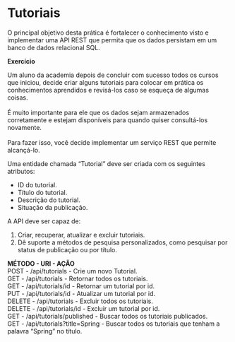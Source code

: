 # Tutoriais
O principal objetivo desta prática é fortalecer o conhecimento visto e implementar uma API REST que permita que os dados persistam em um banco de dados relacional SQL.

**Exercício**

Um aluno da academia depois de concluir com sucesso todos os cursos que iniciou, decide
criar alguns tutoriais para colocar em prática os conhecimentos aprendidos e revisá-los
caso se esqueça de algumas coisas.<br><br>
É muito importante para ele que os dados sejam armazenados corretamente e estejam
disponíveis para quando quiser consultá-los novamente.<br><br>
Para fazer isso, você decide implementar um serviço REST que permite alcançá-lo.

Uma entidade chamada “Tutorial” deve ser criada com os seguintes atributos:<br>
- ID do tutorial.<br>
- Título do tutorial.<br>
- Descrição do tutorial.<br>
- Situação da publicação.<br>

A API deve ser capaz de:
1. Criar, recuperar, atualizar e excluir tutoriais.<br>
2. Dê suporte a métodos de pesquisa personalizados, como pesquisar por status de publicação ou por título.<br>

**MÉTODO - URI - AÇÃO**<br>
POST - /api/tutorials - Crie um novo Tutorial.<br>
GET - /api/tutorials - Retornar todos os tutoriais.<br>
GET - /api/tutorials/id - Retornar um tutorial por id.<br>
PUT - /api/tutorials/id -  Atualizar um tutorial por id.<br>
DELETE - /api/tutorials - Excluir todos os tutoriais.<br>
DELETE - /api/tutorials/id - Excluir um tutorial por id.<br>
GET - /api/tutorials/published - Buscar todos os tutoriais publicados.<br>
GET - /api/tutorials?title=Spring - Buscar todos os tutoriais que tenham a palavra “Spring” no título.<br>
